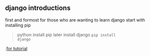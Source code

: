 ## django introductions
first and formost for those who are wanting to learn django
start with installing pip
>python install pip
later install django
<code>pip install django</code>


.[for tutorial](www.w3schools.com/django)
